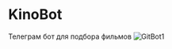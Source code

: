 # KinoBot
Телеграм бот для подбора фильмов
![GitBot1](https://user-images.githubusercontent.com/87146188/160905006-29272f3b-e986-408f-affb-6859debe3bc8.gif)
